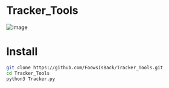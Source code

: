 # Tracker_Tools
![image](https://github.com/user-attachments/assets/71f3b75b-173c-4c61-a8ed-e7326c055325)

# Install
```sh
git clone https://github.com/FoowsIsBack/Tracker_Tools.git
cd Tracker_Tools
python3 Tracker.py
```
